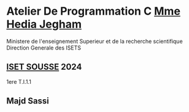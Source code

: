 # Atelier De Programmation C [Mme Hedia Jegham](https://tn.linkedin.com/in/h%C3%A9dia-jegham-45091741)
Ministere de l'enseignement Superieur et de la recherche scientifique 
Direction Generale des ISETS 
## [ISET SOUSSE](https://isetso.rnu.tn) 2024
1ere T.I.1.1
## Majd Sassi
